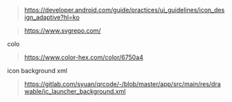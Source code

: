 




> https://developer.android.com/guide/practices/ui_guidelines/icon_design_adaptive?hl=ko


> https://www.svgrepo.com/

colo
> https://www.color-hex.com/color/6750a4

icon background xml
> https://gitlab.com/syuan/qrcode/-/blob/master/app/src/main/res/drawable/ic_launcher_background.xml
<!--stackedit_data:
eyJoaXN0b3J5IjpbMTEyMDI0NzAxOF19
-->